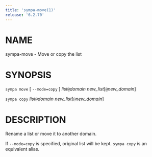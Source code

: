 ```yaml
---
title: 'sympa-move(1)'
release: '6.2.70'
---
```


# NAME

sympa-move - Move or copy the list

# SYNOPSIS

`sympa move` \[ `--mode=copy` \] _list_`@`_domain_ _new\_list_\[`@`_new\_domain_\]

`sympa copy` _list_`@`_domain_ _new\_list_\[`@`_new\_domain_\]

# DESCRIPTION

Rename a list or move it to another domain.

If `--mode=copy` is specified, original list will be kept.
`sympa copy` is an equivalent alias.

